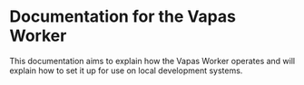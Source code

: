 # Documentation for the Vapas Worker

This documentation aims to explain how the Vapas Worker operates and will explain how to set it up for use on local development systems.
